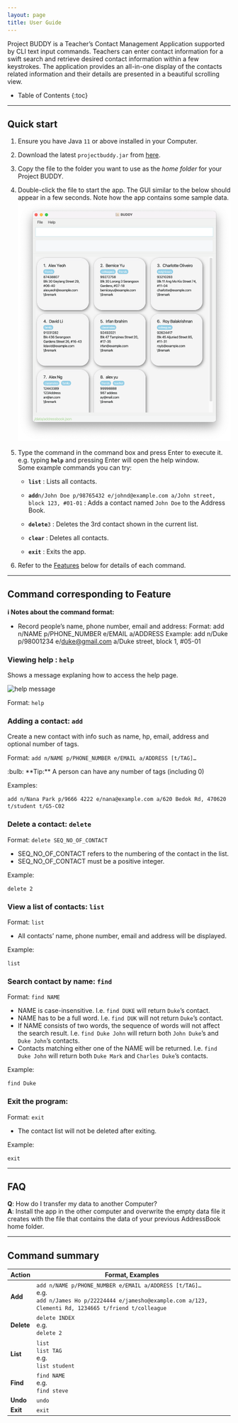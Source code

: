 ```yaml
---
layout: page
title: User Guide
---
```


Project BUDDY is a Teacher’s Contact Management Application supported by CLI text input commands. Teachers can enter contact information for a swift search and retrieve desired contact information within a few keystrokes. The application provides an all-in-one display of the contacts related information and their details are presented in a beautiful scrolling view.

* Table of Contents
{:toc}

--------------------------------------------------------------------------------------------------------------------

## Quick start

1. Ensure you have Java `11` or above installed in your Computer.

1. Download the latest `projectbuddy.jar` from [here](https://github.com/AY2122S2-TIC4002-F18-3/tp2/releases).

1. Copy the file to the folder you want to use as the _home folder_ for your Project BUDDY.

1. Double-click the file to start the app. The GUI similar to the below should appear in a few seconds. Note how the app contains some sample data.<br>
   ![Ui](images/Ui.png)

1. Type the command in the command box and press Enter to execute it. e.g. typing **`help`** and pressing Enter will open the help window.<br>
   Some example commands you can try:

   * **`list`** : Lists all contacts.

   * **`add`**`n/John Doe p/98765432 e/johnd@example.com a/John street, block 123, #01-01` : Adds a contact named `John Doe` to the Address Book.

   * **`delete`**`3` : Deletes the 3rd contact shown in the current list.

   * **`clear`** : Deletes all contacts.

   * **`exit`** : Exits the app.

1. Refer to the [Features](#features) below for details of each command.

--------------------------------------------------------------------------------------------------------------------

## Command corresponding to Feature

<div markdown="block" class="alert alert-info">

**:information_source: Notes about the command format:**<br>

* Record people’s name, phone number, email and address:
  Format:      add n/NAME p/PHONE_NUMBER e/EMAIL a/ADDRESS
  Example:     add n/Duke p/98001234 e/duke@gmail.com a/Duke street, block 1, #05-01

</div>

### Viewing help : `help`

Shows a message explaning how to access the help page.

![help message](images/helpMessage.png)

Format: `help`


### Adding a contact: `add`

Create a new contact with info such as name, hp, email, address and optional number of tags.

Format: `add n/NAME p/PHONE_NUMBER e/EMAIL a/ADDRESS [t/TAG]…​`

<div markdown="span" class="alert alert-primary">:bulb: **Tip:**
A person can have any number of tags (including 0)
</div>

Examples:
```
add n/Nana Park p/9666 4222 e/nana@example.com a/620 Bedok Rd, 470620 t/student t/G5-C02
```

### Delete a contact: `delete`

Format:      `delete SEQ_NO_OF_CONTACT`

+ SEQ_NO_OF_CONTACT refers to the numbering of the contact in the list.
+ SEQ_NO_OF_CONTACT must be a positive integer.

Example:
```
delete 2
```

### View a list of contacts: `list`

Format:      `list`
+ All contacts’ name, phone number, email and address will be displayed.

Example:
```
list
```

### Search contact by name: `find`

Format:      `find NAME`

+ NAME is case-insensitive. I.e. `find DUKE` will return `Duke`’s contact.
+ NAME has to be a full word. I.e. `find DUK` will not return `Duke`’s contact.
+ If NAME consists of two words, the sequence of words will not affect the search result. I.e. `find Duke John` will return both `John Duke`’s and `Duke John`’s contacts.
+ Contacts matching either one of the NAME will be returned. I.e. `find Duke John` will return both `Duke Mark` and `Charles Duke`’s contacts.

Example:
```
find Duke
```

### Exit the program:
Format:      `exit`
+ The contact list will not be deleted after exiting.

Example:
```
exit
```



--------------------------------------------------------------------------------------------------------------------

## FAQ

**Q**: How do I transfer my data to another Computer?<br>
**A**: Install the app in the other computer and overwrite the empty data file it creates with the file that contains the data of your previous AddressBook home folder.

--------------------------------------------------------------------------------------------------------------------

## Command summary

| Action     | Format, Examples                                                                                                                                                          |
|------------|---------------------------------------------------------------------------------------------------------------------------------------------------------------------------|
| **Add**    | `add n/NAME p/PHONE_NUMBER e/EMAIL a/ADDRESS [t/TAG]…​` <br> e.g. <br> `add n/James Ho p/22224444 e/jamesho@example.com a/123, Clementi Rd, 1234665 t/friend t/colleague` |
| **Delete** | `delete INDEX` <br> e.g. <br> `delete 2`                                                                                                                                  |
| **List**   | `list` <br> `list TAG` <br> e.g. <br> `list student`                                                                                                                      |
| **Find**   | `find NAME` <br> e.g. <br> `find steve`                                                                                                                                   |
| **Undo**   | `undo`                                                                                                                                   |
| **Exit**   | `exit`                                                                                                                                                                    |
